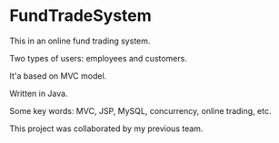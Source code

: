 # FundTradeSystem
This in an online fund trading system.

Two types of users: employees and customers.

It'a based on MVC model.

Written in Java.

Some key words: MVC, JSP, MySQL, concurrency, online trading, etc.

This project was collaborated by my previous team.
